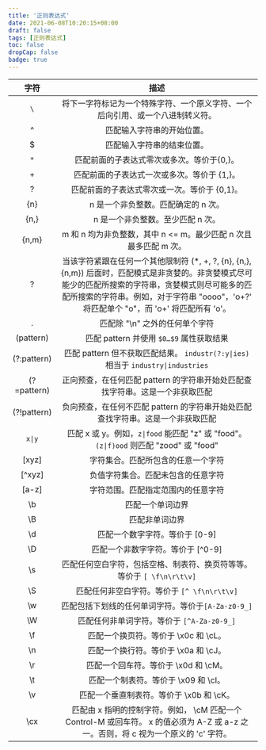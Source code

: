 ```yaml
---
title: '正则表达式'
date: 2021-06-08T10:20:15+08:00
draft: false
tags: [正则表达式]
toc: false
dropCap: false
badge: true
---
```


|    字符     |                                                                                                                       描述                                                                                                                        |
| :---------: | :-----------------------------------------------------------------------------------------------------------------------------------------------------------------------------------------------------------------------------------------------: |
|     `\`     |                                                                                  将下一字符标记为一个特殊字符、一个原义字符、一个后向引用、或一个八进制转义符。                                                                                   |
|      ^      |                                                                                                            匹配输入字符串的开始位置。                                                                                                             |
|      $      |                                                                                                            匹配输入字符串的结束位置。                                                                                                             |
|     `*`     |                                                                                                    匹配前面的子表达式零次或多次。等价于{0,}。                                                                                                     |
|      +      |                                                                                                    匹配前面的子表达式一次或多次。等价于 {1,}。                                                                                                    |
|      ?      |                                                                                                   匹配前面的子表达式零次或一次。等价于 {0,1}。                                                                                                    |
|     {n}     |                                                                                                        n 是一个非负整数。匹配确定的 n 次。                                                                                                        |
|    {n,}     |                                                                                                         n 是一个非负整数。至少匹配 n 次。                                                                                                         |
|    {n,m}    |                                                                                         m 和 n 均为非负整数，其中 n <= m。最少匹配 n 次且最多匹配 m 次。                                                                                          |
|      ?      | 当该字符紧跟在任何一个其他限制符 (\*, +, ?, {n}, {n,}, {n,m}) 后面时，匹配模式是非贪婪的。非贪婪模式尽可能少的匹配所搜索的字符串，贪婪模式则尽可能多的匹配所搜索的字符串。例如，对于字符串 "oooo"，'o+?' 将匹配单个 "o"，而 'o+' 将匹配所有 'o'。 |
|      .      |                                                                                                          匹配除 "\n" 之外的任何单个字符                                                                                                           |
|  (pattern)  |                                                                                                     匹配 pattern 并使用 `$0…$9` 属性获取结果                                                                                                      |
| (?:pattern) |                                                                                 匹配 pattern 但不获取匹配结果。 `industr(?:y\|ies)` 相当于 `industry\|industries`                                                                                 |
| (?=pattern) |                                                                                   正向预查，在任何匹配 pattern 的字符串开始处匹配查找字符串。这是一个非获取匹配                                                                                   |
| (?!pattern) |                                                                                  负向预查，在任何不匹配 pattern 的字符串开始处匹配查找字符串。这是一个非获取匹配                                                                                  |
|   `x\|y`    |                                                                              匹配 x 或 y。例如，`z\|food` 能匹配 "z" 或 "food"。`(z\|f)ood` 则匹配 "zood" 或 "food"                                                                               |
|    [xyz]    |                                                                                                        字符集合。匹配所包含的任意一个字符                                                                                                         |
|   [^xyz]    |                                                                                                        负值字符集合。匹配未包含的任意字符                                                                                                         |
|    [a-z]    |                                                                                                        字符范围。匹配指定范围内的任意字符                                                                                                         |
|     \b      |                                                                                                                 匹配一个单词边界                                                                                                                  |
|     \B      |                                                                                                                  匹配非单词边界                                                                                                                   |
|     \d      |                                                                                                          匹配一个数字字符。等价于 [0-9]                                                                                                           |
|     \D      |                                                                                                         匹配一个非数字字符。等价于 [^0-9]                                                                                                         |
|     \s      |                                                                                      匹配任何空白字符，包括空格、制表符、换页符等等。等价于 `[ \f\n\r\t\v]`                                                                                       |
|     \S      |                                                                                                    匹配任何非空白字符。等价于 `[^ \f\n\r\t\v]`                                                                                                    |
|     \w      |                                                                                                匹配包括下划线的任何单词字符。等价于`[A-Za-z0-9_]`                                                                                                 |
|     \W      |                                                                                                    匹配任何非单词字符。等价于 `[^A-Za-z0-9_]`                                                                                                     |
|     \f      |                                                                                                       匹配一个换页符。等价于 \x0c 和 \cL。                                                                                                        |
|     \n      |                                                                                                       匹配一个换行符。等价于 \x0a 和 \cJ。                                                                                                        |
|     \r      |                                                                                                       匹配一个回车符。等价于 \x0d 和 \cM。                                                                                                        |
|     \t      |                                                                                                       匹配一个制表符。等价于 \x09 和 \cI。                                                                                                        |
|     \v      |                                                                                                     匹配一个垂直制表符。等价于 \x0b 和 \cK。                                                                                                      |
|     \cx     |                                                       匹配由 x 指明的控制字符。例如， \cM 匹配一个 Control-M 或回车符。 x 的值必须为 A-Z 或 a-z 之一。否则，将 c 视为一个原义的 'c' 字符。                                                        |
